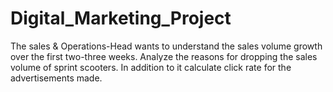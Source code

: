 # Digital_Marketing_Project
The sales &amp; Operations-Head wants to understand the sales volume growth over the first two-three weeks. Analyze the reasons for dropping the sales volume of sprint scooters. In addition to it calculate click rate for the advertisements made.
